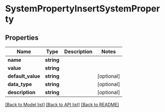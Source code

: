 # SystemPropertyInsertSystemProperty

## Properties
Name | Type | Description | Notes
------------ | ------------- | ------------- | -------------
**name** | **string** |  | 
**value** | **string** |  | 
**default_value** | **string** |  | [optional] 
**data_type** | **string** |  | [optional] 
**description** | **string** |  | [optional] 

[[Back to Model list]](../README.md#documentation-for-models) [[Back to API list]](../README.md#documentation-for-api-endpoints) [[Back to README]](../README.md)


